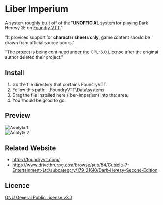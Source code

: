 # Liber Imperium

A system roughly built off of the  "**UNOFFICIAL** system for playing Dark Heresy 2E on [Foundry VTT](https://foundryvtt.com/)."

"It provides support for **character sheets only**, game content should be drawn from official source books."

"The project is being continued under the GPL-3.0 License after the original author deleted their project."

## Install
1. Go the file directory that contains FoundryVTT.
2. Follow this path: ...FoundryVTT\Data\systems
3. Drag the file installed here (liber-imperium) into that area.
4. You should be good to go.

## Preview
![Acolyte 1](https://raw.githubusercontent.com/moo-man/DarkHeresy2E-FoundryVTT/master/asset/preview/acolyte1.jpg)  
![Acolyte 2](https://raw.githubusercontent.com/moo-man/DarkHeresy2E-FoundryVTT/master/asset/preview/acolyte2.jpg)  

## Related Website
- https://foundryvtt.com/
- https://www.drivethrurpg.com/browse/pub/54/Cubicle-7-Entertainment-Ltd/subcategory/179_21610/Dark-Heresy-Second-Edition

## Licence
[GNU General Public License v3.0](https://choosealicense.com/licenses/gpl-3.0/)
